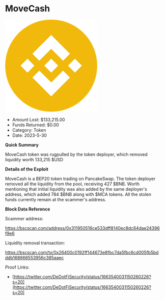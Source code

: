 # MoveCash
![MoveCash](/rektimages/MoveCash.png)
- Amount Lost: $133,215.00
- Funds Returned: $0.00
- Category: Token
- Date: 2023-5-30

**Quick Summary**

MoveCash token was rugpulled by the token deployer, which removed liquidity worth 133,215 $USD

  


 **Details of the Exploit**

MoveCash is a BEP20 token trading on PancakeSwap. The token deployer removed all the liquidity from the pool, receiving 427 $BNB. Worth mentioning that initial liquidity was also added by the same deployer's address, which added 784 $BNB along with $MCA tokens. All the stolen funds currently remain at the scammer's address.

  


 **Block Data Reference**

Scammer address:

https://bscscan.com/address/0x311950516ce533dff8140ec8dc64dae24396f9e6

  


Liquidity removal transaction:

https://bscscan.com/tx/0x26400c0192ff144673e8fbc7da5fbc6cd005fb5bdddb168666553956c385aaec


Proof Links:
- [https://twitter.com/DeDotFiSecurity/status/1663540031150260226?s=20](https://twitter.com/DeDotFiSecurity/status/1663540031150260226?s=20)


